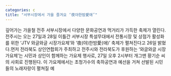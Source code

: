 ```yaml
---
categories: c
title: "서부시장에서 가을 즐겨요 ‘夜야한밤愛애’"
---
```

깊어가는 가을철 전주 서부시장에서 다양한 문화공연과 먹거리가 가득한 축제가 열린다.전주시는 오는 27일과 28일 이틀간 서부시장 특설무대에서 전통시장 및 상점가 활성화를 위한 ‘JTV 와글와글 시장가요제’와 ‘夜(야)한밤愛(애)’ 축제가 펼쳐진다고 26일 밝혔다.먼저 전라북도 상인연합회가 주최하고 전주시와 전라북도가 후원하는 ‘와글와글 시장가요제’는 시민과 상인이 함께하는 가요제 행사로, 27일 오후 2시부터 개그맨 황기순 씨의 사회로 진행된다. 이 가요제에서는 초청가수의 축하공연과 예선을 거쳐 선발된 시민들의 노래자랑이 펼쳐질 예
